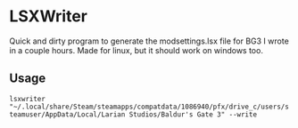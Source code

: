 # LSXWriter
Quick and dirty program to generate the modsettings.lsx file for BG3 I wrote in a couple hours. Made for linux, but it should work on windows too.

## Usage
`lsxwriter "~/.local/share/Steam/steamapps/compatdata/1086940/pfx/drive_c/users/steamuser/AppData/Local/Larian Studios/Baldur's Gate 3" --write`
